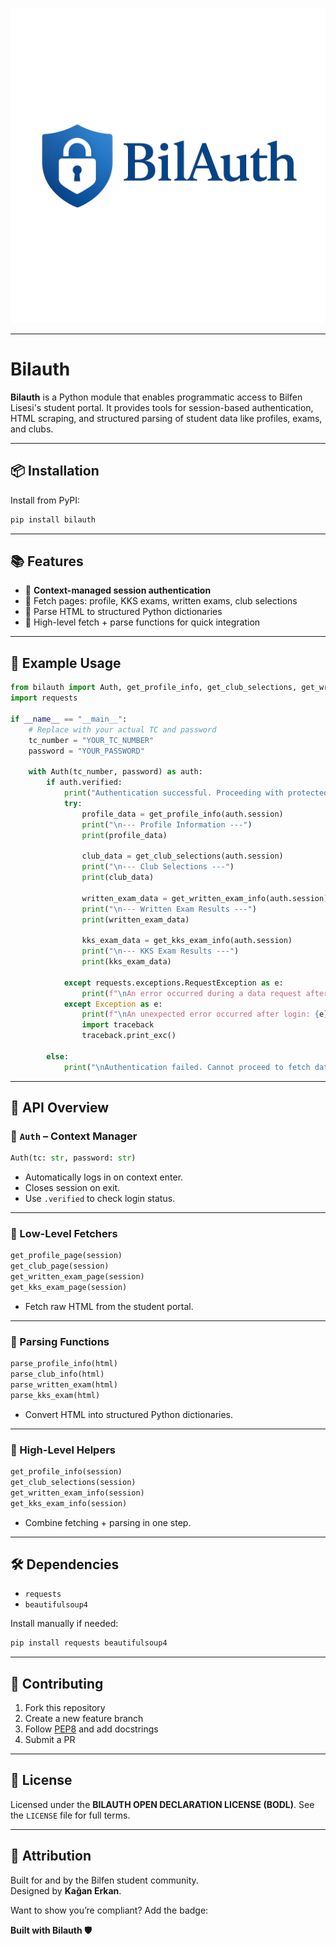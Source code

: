 ![BilAuth Banner](./assets/banner.png)

---

# Bilauth

**Bilauth** is a Python module that enables programmatic access to Bilfen Lisesi's student portal. It provides tools for session-based authentication, HTML scraping, and structured parsing of student data like profiles, exams, and clubs.

---

## 📦 Installation

Install from PyPI:

```bash
pip install bilauth
```

---

## 📚 Features

- 🔐 **Context-managed session authentication**
- 📄 Fetch pages: profile, KKS exams, written exams, club selections
- 🧠 Parse HTML to structured Python dictionaries
- 🎯 High-level fetch + parse functions for quick integration

---

## 🚀 Example Usage

```python
from bilauth import Auth, get_profile_info, get_club_selections, get_written_exam_info, get_kks_exam_info
import requests

if __name__ == "__main__":
    # Replace with your actual TC and password
    tc_number = "YOUR_TC_NUMBER"
    password = "YOUR_PASSWORD"

    with Auth(tc_number, password) as auth:
        if auth.verified:
            print("Authentication successful. Proceeding with protected actions...")
            try:
                profile_data = get_profile_info(auth.session)
                print("\n--- Profile Information ---")
                print(profile_data)

                club_data = get_club_selections(auth.session)
                print("\n--- Club Selections ---")
                print(club_data)

                written_exam_data = get_written_exam_info(auth.session)
                print("\n--- Written Exam Results ---")
                print(written_exam_data)

                kks_exam_data = get_kks_exam_info(auth.session)
                print("\n--- KKS Exam Results ---")
                print(kks_exam_data)

            except requests.exceptions.RequestException as e:
                print(f"\nAn error occurred during a data request after successful login: {e}")
            except Exception as e:
                print(f"\nAn unexpected error occurred after login: {e}")
                import traceback
                traceback.print_exc()

        else:
            print("\nAuthentication failed. Cannot proceed to fetch data.")
```

---

## 🔧 API Overview

### 🔐 `Auth` – Context Manager

```python
Auth(tc: str, password: str)
```

- Automatically logs in on context enter.
- Closes session on exit.
- Use `.verified` to check login status.

---

### 📄 Low-Level Fetchers

```python
get_profile_page(session)
get_club_page(session)
get_written_exam_page(session)
get_kks_exam_page(session)
```

- Fetch raw HTML from the student portal.

---

### 🧠 Parsing Functions

```python
parse_profile_info(html)
parse_club_info(html)
parse_written_exam(html)
parse_kks_exam(html)
```

- Convert HTML into structured Python dictionaries.

---

### 🎯 High-Level Helpers

```python
get_profile_info(session)
get_club_selections(session)
get_written_exam_info(session)
get_kks_exam_info(session)
```

- Combine fetching + parsing in one step.

---

## 🛠 Dependencies

- `requests`
- `beautifulsoup4`

Install manually if needed:

```bash
pip install requests beautifulsoup4
```

---

## 🤝 Contributing

1. Fork this repository
2. Create a new feature branch
3. Follow [PEP8](https://peps.python.org/pep-0008/) and add docstrings
4. Submit a PR

---

## 📄 License

Licensed under the **BILAUTH OPEN DECLARATION LICENSE (BODL)**. See the `LICENSE` file for full terms.

---

## 💬 Attribution

Built for and by the Bilfen student community.  
Designed by **Kağan Erkan**.

Want to show you’re compliant? Add the badge:

**Built with Bilauth 🛡️**
